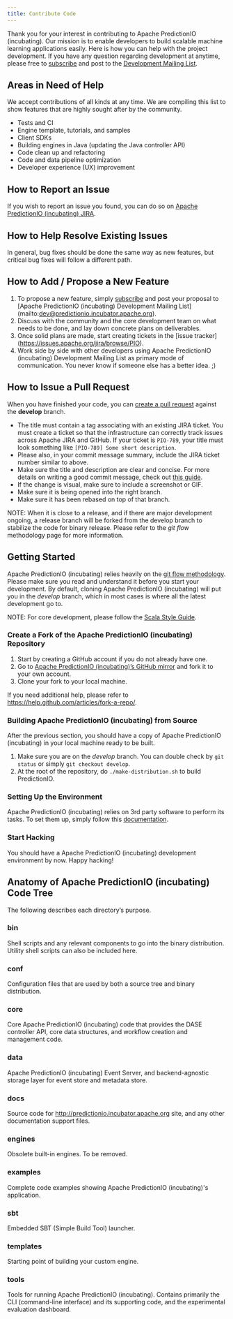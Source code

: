 ```yaml
---
title: Contribute Code
---
```


<!--
Licensed to the Apache Software Foundation (ASF) under one or more
contributor license agreements.  See the NOTICE file distributed with
this work for additional information regarding copyright ownership.
The ASF licenses this file to You under the Apache License, Version 2.0
(the "License"); you may not use this file except in compliance with
the License.  You may obtain a copy of the License at

    http://www.apache.org/licenses/LICENSE-2.0

Unless required by applicable law or agreed to in writing, software
distributed under the License is distributed on an "AS IS" BASIS,
WITHOUT WARRANTIES OR CONDITIONS OF ANY KIND, either express or implied.
See the License for the specific language governing permissions and
limitations under the License.
-->

Thank you for your interest in contributing to Apache PredictionIO (incubating).
Our mission is to enable developers to build scalable machine learning
applications easily. Here is how you can help with the project development. If
you have any question regarding development at anytime, please free to
[subscribe](mailto:dev-subscribe@predictionio.incubator.apache.org) and post to
the [Development Mailing
List](mailto:dev-subscribe@predictionio.incubator.apache.org).

## Areas in Need of Help

We accept contributions of all kinds at any time. We are compiling this list to
show features that are highly sought after by the community.

- Tests and CI
- Engine template, tutorials, and samples
- Client SDKs
- Building engines in Java (updating the Java controller API)
- Code clean up and refactoring
- Code and data pipeline optimization
- Developer experience (UX) improvement

## How to Report an Issue

If you wish to report an issue you found, you can do so on [Apache PredictionIO
(incubating) JIRA](https://issues.apache.org/jira/browse/PIO).

## How to Help Resolve Existing Issues

In general, bug fixes should be done the same way as new features, but critical
bug fixes will follow a different path.

## How to Add / Propose a New Feature

1. To propose a new feature, simply
   [subscribe](mailto:dev-subscribe@predictionio.incubator.apache.org) and post
   your proposal to [Apache PredictionIO (incubating) Development Mailing List]
   (mailto:dev@predictionio.incubator.apache.org).
2. Discuss with the community and the core development team on what needs to be
   done, and lay down concrete plans on deliverables.
3. Once solid plans are made, start creating tickets in the [issue tracker]
   (https://issues.apache.org/jira/browse/PIO).
4. Work side by side with other developers using Apache PredictionIO
   (incubating) Development Mailing List as primary mode of communication. You
   never know if someone else has a better idea. ;)


## How to Issue a Pull Request

When you have finished your code, you can [create a pull
request](https://help.github.com/articles/creating-a-pull-request/) against the
**develop** branch.

- The title must contain a tag associating with an existing JIRA ticket. You
  must create a ticket so that the infrastructure can correctly track issues
  across Apache JIRA and GitHub. If your ticket is `PIO-789`, your title must
  look something like `[PIO-789] Some short description`.
- Please also, in your commit message summary, include the JIRA ticket number
  similar to above.
- Make sure the title and description are clear and concise. For more details on
  writing a good commit message, check out [this
  guide](http://tbaggery.com/2008/04/19/a-note-about-git-commit-messages.html).
- If the change is visual, make sure to include a screenshot or GIF.
- Make sure it is being opened into the right branch.
- Make sure it has been rebased on top of that branch.

NOTE: When it is close to a release, and if there are major development ongoing,
a release branch will be forked from the develop branch to stabilize the code
for binary release. Please refer to the *git flow* methodology page for more
information.

## Getting Started

Apache PredictionIO (incubating) relies heavily on the [git flow methodology](
http://nvie.com/posts/a-successful-git-branching-model/). Please make sure you
read and understand it before you start your development. By default, cloning
Apache PredictionIO (incubating) will put you in the *develop* branch, which in
most cases is where all the latest development go to.

NOTE: For core development, please follow the [Scala Style Guide](http://docs.scala-lang.org/style/).

### Create a Fork of the Apache PredictionIO (incubating) Repository

1. Start by creating a GitHub account if you do not already have one.
2. Go to [Apache PredictionIO (incubating)’s GitHub
   mirror](https://github.com/PredictionIO/PredictionIO) and fork it to your own
   account.
3. Clone your fork to your local machine.

If you need additional help, please refer to
https://help.github.com/articles/fork-a-repo/.

### Building Apache PredictionIO (incubating) from Source

After the previous section, you should have a copy of Apache PredictionIO
(incubating) in your local machine ready to be built.

1. Make sure you are on the *develop* branch. You can double check by `git
   status` or simply `git checkout develop`.
2. At the root of the repository, do `./make-distribution.sh` to build
   PredictionIO.

### Setting Up the Environment

Apache PredictionIO (incubating) relies on 3rd party software to perform its
tasks. To set them up, simply follow this [documentation](
http://docs.prediction.io/install/install-sourcecode/#installing-dependencies).

### Start Hacking

You should have a Apache PredictionIO (incubating) development environment by
now. Happy hacking!

## Anatomy of Apache PredictionIO (incubating) Code Tree

The following describes each directory’s purpose.

### bin

Shell scripts and any relevant components to go into the binary distribution.
Utility shell scripts can also be included here.

### conf

Configuration files that are used by both a source tree and binary distribution.

### core

Core Apache PredictionIO (incubating) code that provides the DASE controller
API, core data structures, and workflow creation and management code.

### data

Apache PredictionIO (incubating) Event Server, and backend-agnostic storage
layer for event store and metadata store.

### docs

Source code for http://predictionio.incubator.apache.org site, and any other
documentation support files.

### engines

Obsolete built-in engines. To be removed.

### examples

Complete code examples showing Apache PredictionIO (incubating)'s application.

### sbt

Embedded SBT (Simple Build Tool) launcher.

### templates

Starting point of building your custom engine.

### tools

Tools for running Apache PredictionIO (incubating). Contains primarily the CLI
(command-line interface) and its supporting code, and the experimental
evaluation dashboard.
